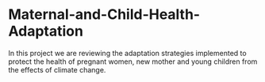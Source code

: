 # Maternal-and-Child-Health-Adaptation
In this project we are reviewing the adaptation strategies implemented to protect the health of pregnant women, new mother and young children from the effects of climate change.
